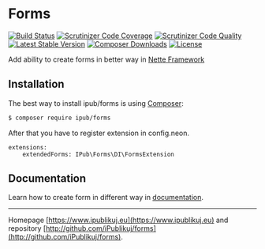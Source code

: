 # Forms

[![Build Status](https://img.shields.io/travis/ipublikuj-ui/forms.svg?style=flat-square)](https://travis-ci.org/ipublikuj-ui/forms)
[![Scrutinizer Code Coverage](https://img.shields.io/scrutinizer/coverage/g/ipublikuj-ui/forms.svg?style=flat-square)](https://scrutinizer-ci.com/g/ipublikuj-ui/forms/?branch=master)
[![Scrutinizer Code Quality](https://img.shields.io/scrutinizer/g/ipublikuj-ui/forms.svg?style=flat-square)](https://scrutinizer-ci.com/g/ipublikuj-ui/forms/?branch=master)
[![Latest Stable Version](https://img.shields.io/packagist/v/ipub/forms.svg?style=flat-square)](https://packagist.org/packages/ipub/forms)
[![Composer Downloads](https://img.shields.io/packagist/dt/ipub/forms.svg?style=flat-square)](https://packagist.org/packages/ipub/forms)
[![License](https://img.shields.io/packagist/l/ipub/forms.svg?style=flat-square)](https://packagist.org/packages/ipub/forms)

Add ability to create forms in better way in [Nette Framework](http://nette.org/)

## Installation

The best way to install ipub/forms is using  [Composer](http://getcomposer.org/):

```sh
$ composer require ipub/forms
```

After that you have to register extension in config.neon.

```neon
extensions:
	extendedForms: IPub\Forms\DI\FormsExtension
```

## Documentation

Learn how to create form in different way in [documentation](https://github.com/iPublikuj/forms/blob/master/docs/en/index.md).

***
Homepage [https://www.ipublikuj.eu](https://www.ipublikuj.eu) and repository [http://github.com/iPublikuj/forms](http://github.com/iPublikuj/forms).
